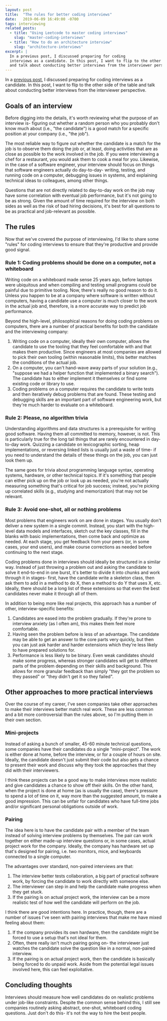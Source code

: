 ```yaml
---
layout: post
title:  "The rules for better coding interviews"
date:   2019-06-09 16:49:00 -0700
tags: interviewing
related_posts:
  - title: "Using Leetcode to master coding interviews"
    slug: "master-coding-interviews"
  - title: "How to do an architecture interview"
    slug: "architecture-interviews"
excerpt: |
  In a previous post, I discussed preparing for coding
  interviews as a candidate. In this post, I want to flip to the other side of the table
  and talk about conducting better interviews from the interviewer perspective.
---
```


In a [previous post](/blog/master-coding-interviews), I discussed preparing for coding
interviews as a candidate. In this post, I want to flip to the other side of the table
and talk about conducting better interviews from the interviewer perspective.

## Goals of an interview

Before digging into the details, it's worth reviewing what the purpose of an interview is-
figuring out whether a random person who you probably don't know much about (i.e., "the candidate")
is a good match for a specific position at your company (i.e., "the job").

The most reliable way to figure out whether the candidate is a match for the job is to
observe them doing the job or, at least, doing activities that are as close as possible to the
work involved in the job. If you were interviewing a chef for a restaurant, you would ask
them to cook a meal for you. Likewise, in the case of a software engineer, your interview should
focus on things that software engineers actually do day-to-day- writing, testing, and running code
on a computer, debugging issues in systems, and explaining technical ideas to colleagues, among
other things.

Questions that are not directly related to day-to-day work on the job may have some correlation
with eventual job performance, but it's not going to be as strong. Given the amount of time required
for the interview on both sides as well as the risk of bad hiring decisions, it's best for all
questions to be as practical and job-relevant as possible.

## The rules

Now that we've covered the purpose of interviewing, I'd like to share some "rules" for coding
interviews to ensure that they're productive and provide good signal.

### Rule 1: Coding problems should be done on a computer, not a whiteboard

Writing code on a whiteboard made sense 25 years ago, before laptops were ubiquitous and
when compiling and testing small programs could be painful due to primitive tooling.
Now, there's really no good reason to do it. Unless you happen to be at a company where software
is written without computers, having a candidate use a computer is much closer to the work in the
actual job and, therefore, is a more accurate way to predict job performance.

Beyond the high-level, philosophical reasons for doing coding problems on computers, there are
a number of practical benefits for both the candidate and the interviewing company:

1. Writing code on a computer, ideally their own computer, allows the candidate to use the tooling
  that they feel comfortable with and that makes them productive. Since engineers at most
  companies are allowed to pick their own tooling (within reasonable limits), this better matches
  the conditions of the actual job.
2. On a computer, you can't hand-wave away parts of your solution (e.g., "suppose we had a helper
  function that implemented a binary search"). The candidate has to either implement it themselves
  or find some existing code or library to use.
3. Coding problems on a computer requires the candidate to write tests and then iteratively
  debug problems that are found. These testing and debugging skills are an important part of
  software engineering work, but they're much harder to evaluate on a whiteboard.

### Rule 2: Please, no algorithm trivia

Understanding algorithms and data structures is a prerequisite for writing good software. Having
them all committed to memory, however, is not. This is particularly true for the long tail things
that are rarely encountered in day-to-day work. Quizzing a candidate on lexicographic sorting, heap
implementations, or reversing linked lists is usually just a waste of time- if you need to
understand the details of these things on the job, you can just look them up.

The same goes for trivia about programming language syntax, operating systems, hardware,
or other technical topics. If it's something that people can either pick up on the job or look up
as needed, you're not actually measuring something that's critical for job success; instead,
you're picking up correlated skills (e.g., studying and memorization) that may not be relevant.

### Rule 3: Avoid one-shot, all or nothing problems

Most problems that engineers work on are done in stages. You usually don't deliver a new system in
a single commit. Instead, you start with the high-level data models and interfaces, sketch out
the key classes, fill in the blanks with basic implementations, then come back and optimize
as needed. At each stage, you get feedback from your peers (or, in some cases, your end users), and
make course corrections as needed before continuing to the next stage.

Coding problems done in interviews should ideally be structured in a similar way. Instead of
just throwing a problem out and asking the candidate to solve it end-to-end in one burst, it's
better to divide it into chunks and work through it in stages- first, have the candidate write
a skeleton class, then ask them to add in a method to do X, then a method to do Y that uses X, etc.
Ideally, there should be a long list of these extensions so that even the best candidates never
make it through all of them.

In addition to being more like real projects, this approach has a number of other,
interview-specific benefits:

1. Candidates are eased into the problem gradually. If they're prone to interview anxiety
  (as I often am), this makes them feel more comfortable.
2. Having seen the problem before is less of an advantage. The candidate may be able to get
  an answer to the core parts very quickly, but then you can just ask harder and harder extensions
  which they're less likely to have prepared solutions for.
3. Performance is less likely to be binary. Even weak candidates should make some progress,
  whereas stronger candidates will get to different parts of the problem depending on their
  skills and background. This allows for more granular feedback than simply "they got the problem
  so they passed" or "they didn't get it so they failed".

## Other approaches to more practical interviews

Over the course of my career, I've seen companies take other approaches to make their
interviews better match real work. These are less common and a bit more controversial than
the rules above, so I'm putting them in their own section.

### Mini-projects

Instead of asking a bunch of smaller, 45-60 minute technical questions, some companies have their
candidates do a single "mini-project". The work is either done at home, before the interview,
or for a couple of hours on site. Ideally, the candidate doesn't just submit their code but also
gets a chance to present their work and discuss why they took the approaches that they did with
their interviewers.

I think these projects can be a good way to make interviews more realistic and give candidates
a chance to show off their skills. On the other hand, when the project is done at home (as is
usually the case), there's pressure to spend a lot of time on it, way more than the suggested
amount, to make a good impression. This can be unfair for candidates who have full-time jobs
and/or significant personal obligations outside of work.

### Pairing

The idea here is to have the candidate pair with a member of the team instead of solving interview
problems by themselves. The pair can work together on either made-up interview questions or,
in some cases, actual project work for the company. Ideally, the company has hardware set up
that's designed for pairing, i.e. two monitors, mice, and keyboards connected to a single computer.

The advantages over standard, non-paired interviews are that:

1. The interview better tests collaboration, a big part of practical software work, by forcing the
  candidate to work directly with someone else.
2. The interviewer can step in and help the candidate make progress when they get stuck.
3. If the pairing is on actual project work, the interview can be a more realistic test of how
  well the candidate will perform on the job.

I think there are good intentions here. In practice, though, there are a number of issues I've
seen with pairing interviews that make me have mixed feeling about them:

1. If the company provides its own hardware, then the candidate might be forced to use a setup
  that's not ideal for them.
2. Often, there really isn't much pairing going on- the interviewer just watches the candidate solve
  the question like in a normal, non-paired interview.
3. If the pairing is on actual project work, then the candidate is basically being forced to do
  unpaid work. Aside from the potential legal issues involved here, this can feel
  exploitative.

## Concluding thoughts

Interviews should measure how well candidates do on realistic problems under job-like constraints.
Despite the common sense behind this, I still see companies routinely asking abstract, one-shot,
whiteboard coding questions. Just don't do this- it's not the way to hire the best people.